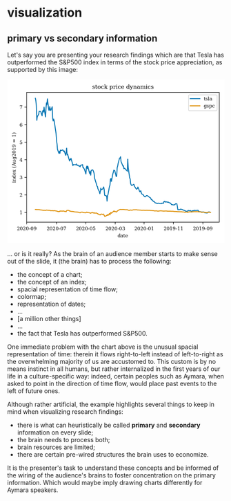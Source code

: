# visualization

## primary vs secondary information
Let's say you are presenting your research findings which are that Tesla has outperformed the S\&P500 index in terms of the stock price appreciation, as supported by this image:

![](figures/stock-index-weird-plot.png)

... or is it really? As the brain of an audience member starts to make sense out of the slide, it (the brain) has to process the following:
*   the concept of a chart;
*   the concept of an index;
*   spacial representation of time flow;
*   colormap;
*   representation of dates;
*   ...
*   \[a million other things\]
*   ...
*   the fact that Tesla has outperformed S\&P500.

One immediate problem with the chart above is the unusual spacial representation of time: therein it flows right-to-left instead of left-to-right as the overwhelming majority of us are accustomed to. This custom is by no means instinct in all humans, but rather internalized in the first years of our life in a culture-specific way: indeed, certain peoples such as Aymara, when asked to point in the direction of time flow, would place past events to the left of future ones.

Although rather artificial, the example highlights several things to keep in mind when visualizing research findings:
*   there is what can heuristically be called **primary** and **secondary** information on every slide;
*   the brain needs to process both;
*   brain resources are limited;
*   there are certain pre-wired structures the brain uses to economize.

It is the presenter's task to understand these concepts and be informed of the wiring of the audience's brains to foster concentration on the primary information. Which would maybe imply drawing charts differently for Aymara speakers.
